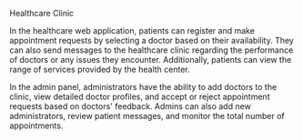Healthcare Clinic

In the healthcare web application, patients can register and make appointment requests by selecting a doctor based on their availability. They can also send messages to the healthcare clinic regarding the performance of doctors or any issues they encounter. Additionally, patients can view the range of services provided by the health center. 

In the admin panel, administrators have the ability to add doctors to the clinic, view detailed doctor profiles, and accept or reject appointment requests based on doctors' feedback. Admins can also add new administrators, review patient messages, and monitor the total number of appointments.
